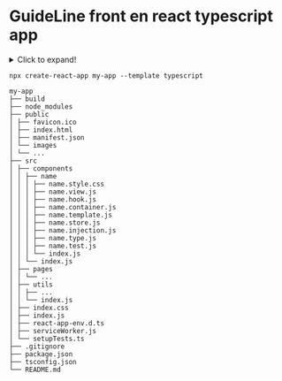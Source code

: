 # GuideLine front en react typescript app

<details>
  <summary>Click to expand!</summary>
## Summary

- Knowlage
- Apllication structure

* Split view to components
* Create components with TDD
* NGINX Implemtation with Axios
* CI/CD
  </details>

```
npx create-react-app my-app --template typescript
```

```
my-app
├── build
├── node_modules
├── public
│ ├── favicon.ico
│ ├── index.html
│ ├── manifest.json
│ └── images
│ └── ...
├── src
│ ├── components
│ │ ├── name
│ │ │ ├── name.style.css
│ │ │ ├── name.view.js
│ │ │ ├── name.hook.js
│ │ │ ├── name.container.js
│ │ │ ├── name.template.js
│ │ │ ├── name.store.js
│ │ │ ├── name.injection.js
│ │ │ ├── name.type.js
│ │ │ ├── name.test.js
│ │ │ └── index.js
│ │ └── index.js
│ ├── pages
│ │ └── ...
│ ├── utils
│ │ ├── ...
│ │ └── index.js
│ ├── index.css
│ ├── index.js
│ ├── react-app-env.d.ts
│ ├── serviceWorker.js
│ └── setupTests.ts
├── .gitignore
├── package.json
├── tsconfig.json
└── README.md
```
